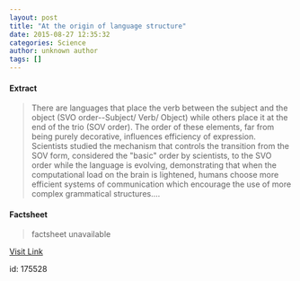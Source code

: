 ```yaml
---
layout: post
title: "At the origin of language structure"
date: 2015-08-27 12:35:32
categories: Science
author: unknown author
tags: []
---
```



#### Extract
>There are languages that place the verb between the subject and the object (SVO order--Subject/ Verb/ Object) while others place it at the end of the trio (SOV order). The order of these elements, far from being purely decorative, influences efficiency of expression. Scientists studied the mechanism that controls the transition from the SOV form, considered the "basic" order by scientists, to the SVO order while the language is evolving, demonstrating that when the computational load on the brain is lightened, humans choose more efficient systems of communication which encourage the use of more complex grammatical structures....

#### Factsheet
>factsheet unavailable

[Visit Link](http://www.sciencedaily.com/releases/2015/08/150827083532.htm)

id:  175528
